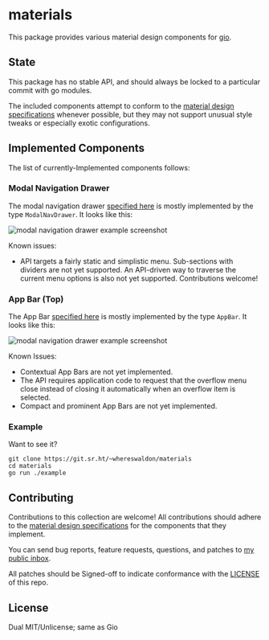 # materials

This package provides various material design components for [gio](https://gioui.org).

## State

This package has no stable API, and should always be locked to a particular commit with
go modules.

The included components attempt to conform to the [material design specifications](https://material.io/components/)
whenever possible, but they may not support unusual style tweaks or especially exotic
configurations.

## Implemented Components

The list of currently-Implemented components follows:

### Modal Navigation Drawer

The modal navigation drawer [specified here](https://material.io/components/navigation-drawer#modal-drawer) is mostly implemented by the type
`ModalNavDrawer`. It looks like this:

![modal navigation drawer example screenshot](https://git.sr.ht/~whereswaldon/materials/blob/master/img/modal-nav.png)

Known issues:

- API targets a fairly static and simplistic menu. Sub-sections with dividers are not yet supported. An API-driven way to traverse the current menu options is also not yet supported. Contributions welcome!

### App Bar (Top)

The App Bar [specified here](https://material.io/components/app-bars-top) is mostly implemented by the type
`AppBar`. It looks like this:

![modal navigation drawer example screenshot](https://git.sr.ht/~whereswaldon/materials/blob/master/img/app-bar-top.png)

Known Issues:
 - Contextual App Bars are not yet implemented.
 - The API requires application code to request that the overflow menu close
   instead of closing it automatically when an overflow item is selected.
 - Compact and prominent App Bars are not yet implemented.

### Example

Want to see it?

```
git clone https://git.sr.ht/~whereswaldon/materials
cd materials
go run ./example
```

## Contributing

Contributions to this collection are welcome! All contributions should adhere to
the [material design specifications](https://material.io/components) for the components that they implement.

You can send bug reports, feature requests, questions, and patches to [my public inbox](https://lists.sr.ht/~whereswaldon/public-inbox).

All patches should be Signed-off to indicate conformance with the [LICENSE](https://git.sr.ht/~whereswaldon/materials/tree/master/LICENSE) of this repo.

## License

Dual MIT/Unlicense; same as Gio
